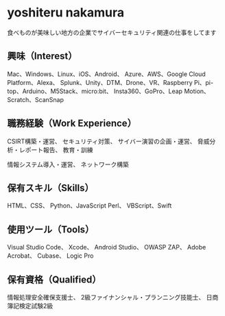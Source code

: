 
# yoshiteru nakamura
食べものが美味しい地方の企業でサイバーセキュリティ関連の仕事をしてます

## 興味（Interest）
Mac、Windows、Linux、iOS、Android、
Azure、AWS、Google Cloud Platform、Alexa、
Splunk、Unity、DTM、Drone、VR、Raspberry Pi、pi-top、Arduino、M5Stack、micro:bit、
Insta360、GoPro、Leap Motion、Scratch、ScanSnap

## 職務経験（Work Experience）
CSIRT構築・運営、
セキュリティ対策、
サイバー演習の企画・運営、
脅威分析・レポート報告、
教育・訓練

情報システム導入・運営、
ネットワーク構築

## 保有スキル（Skills）
HTML、CSS、
Python、JavaScript
Perl、
VBScript、Swift

## 使用ツール（Tools）
Visual Studio Code、
Xcode、
Android Studio、
OWASP ZAP、
Adobe Acrobat、
Cubase、
Logic Pro

## 保有資格（Qualified）
情報処理安全確保支援士、
2級ファイナンシャル・プランニング技能士、
日商簿記検定試験2級
